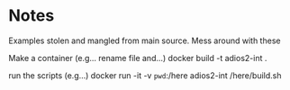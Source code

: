 # Notes

Examples stolen and mangled from main source. Mess around with these

Make a container (e.g... rename file and...)
docker build -t adios2-int .

run the scripts (e.g...)
docker run -it -v `pwd`:/here adios2-int /here/build.sh

